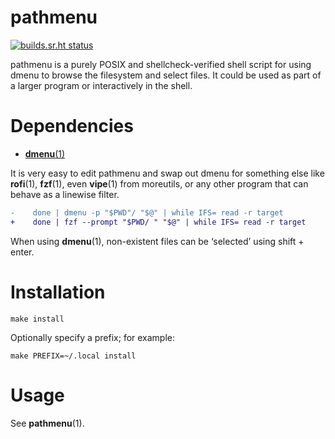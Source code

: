 # pathmenu

[![builds.sr.ht status](https://builds.sr.ht/~chambln/pathmenu.svg)](https://builds.sr.ht/~chambln/pathmenu?)

pathmenu is a purely POSIX and shellcheck-verified shell script for
using dmenu to browse the filesystem and select files.  It could be used
as part of a larger program or interactively in the shell.

# Dependencies

 - [**dmenu**(1)](https://tools.suckless.org/dmenu/)

It is very easy to edit pathmenu and swap out dmenu for something else
like **rofi**(1), **fzf**(1), even **vipe**(1) from moreutils, or any
other program that can behave as a linewise filter.

``` diff
-    done | dmenu -p "$PWD"/ "$@" | while IFS= read -r target
+    done | fzf --prompt "$PWD/ " "$@" | while IFS= read -r target
```

When using **dmenu**(1), non-existent files can be ‘selected’ using shift + enter.

# Installation

    make install
    
Optionally specify a prefix; for example:

    make PREFIX=~/.local install

# Usage

See **pathmenu**(1).
